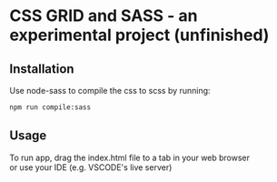 # CSS GRID and SASS - an experimental project (unfinished)

## Installation
Use node-sass to compile the css to scss by running:
```bash
npm run compile:sass
```

## Usage
To run app, drag the index.html file to a tab in your web browser <br>
or use your IDE (e.g. VSCODE's live server)
